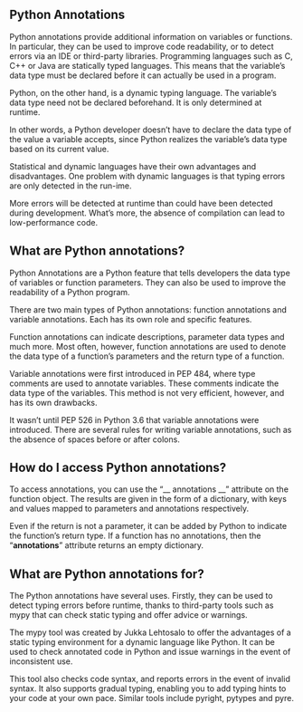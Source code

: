 ## Python Annotations

Python annotations provide additional information on variables or functions. In particular, they can be used to improve code readability, or to detect errors via an IDE or third-party libraries.
Programming languages such as C, C++ or Java are statically typed languages. This means that the variable’s data type must be declared before it can actually be used in a program.

Python, on the other hand, is a dynamic typing language. The variable’s data type need not be declared beforehand. It is only determined at runtime.

In other words, a Python developer doesn’t have to declare the data type of the value a variable accepts, since Python realizes the variable’s data type based on its current value.

Statistical and dynamic languages have their own advantages and disadvantages. One problem with dynamic languages is that typing errors are only detected in the run-ime.

More errors will be detected at runtime than could have been detected during development. What’s more, the absence of compilation can lead to low-performance code.


## What are Python annotations?

Python Annotations are a Python feature that tells developers the data type of variables or function parameters. They can also be used to improve the readability of a Python program.

There are two main types of Python annotations: function annotations and variable annotations. Each has its own role and specific features.

Function annotations can indicate descriptions, parameter data types and much more. Most often, however, function annotations are used to denote the data type of a function’s parameters and the return type of a function.

Variable annotations were first introduced in PEP 484, where type comments are used to annotate variables. These comments indicate the data type of the variables. This method is not very efficient, however, and has its own drawbacks.

It wasn’t until PEP 526 in Python 3.6 that variable annotations were introduced. There are several rules for writing variable annotations, such as the absence of spaces before or after colons.


## How do I access Python annotations?

To access annotations, you can use the “__ annotations __” attribute on the function object. The results are given in the form of a dictionary, with keys and values mapped to parameters and annotations respectively.

Even if the return is not a parameter, it can be added by Python to indicate the function’s return type. If a function has no annotations, then the “__annotations__” attribute returns an empty dictionary.

## What are Python annotations for?

The Python annotations have several uses. Firstly, they can be used to detect typing errors before runtime, thanks to third-party tools such as mypy that can check static typing and offer advice or warnings.

The mypy tool was created by Jukka Lehtosalo to offer the advantages of a static typing environment for a dynamic language like Python. It can be used to check annotated code in Python and issue warnings in the event of inconsistent use.

This tool also checks code syntax, and reports errors in the event of invalid syntax. It also supports gradual typing, enabling you to add typing hints to your code at your own pace. Similar tools include pyright, pytypes and pyre.
